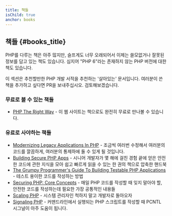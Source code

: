 ```yaml
---
title: 책들
isChild: true
anchor: books
---
```


## 책들 {#books_title}

PHP를 다루는 책은 아주 많지만, 슬프게도 너무 오래되어서 이제는 쓸모없거나 잘못된 정보를 담고
있는 책도 있습니다. 심지어 "PHP 6"라는 존재하지 않는 PHP 버전에 대한 책도 있습니다.

이 섹션은 추천할만한 PHP 개발 서적을 추천하는 '살아있는' 문서입니다. 여러분이 쓴 책을 추가하고
싶다면 PR을 보내주십시오. 검토해보겠습니다.

### 무료로 볼 수 있는 책들

* [PHP The Right Way](https://leanpub.com/phptherightway/) - 이 
웹 사이트는 책으로도 완전히 무료로 만나볼 수 있습니다.

### 유료로 사야하는 책들

* [Modernizing Legacy Applications In PHP](https://leanpub.com/mlaphp) - 
조금씩 여러번 수정해서 여러분의 코드를 깔끔하게, 여러분의 통제하에 둘 수 있게 될 것입니다.
* [Building Secure PHP Apps](https://leanpub.com/buildingsecurephpapps) - 시니어 개발자가 몇 해에 걸친 경험 끝에 얻은 안전한 코드에 관한 지식을 모아 쉽고 빠르게 읽을 수 있는 한 권의 책으로 압축한 핸드북
* [The Grumpy Programmer's Guide To Building Testable PHP Applications](https://leanpub.com/grumpy-testing) - 테스트 용이한 코드를 작성하는 방법
* [Securing PHP: Core Concepts](https://leanpub.com/securingphp-coreconcepts) - 매일 PHP 코드를 작성할 때 잊지 말아야 할, 안전한 코드를 작성하는데 필요한 가장 공통적인 내용들
* [Scaling PHP](https://leanpub.com/scalingphp) - 시스템 관리자인 척하지 말고 개발자로 돌아오자
* [Signaling PHP](https://leanpub.com/signalingphp) - 커맨드라인에서 실행되는 PHP 스크립트를 작성할 때 PCNTL 시그널이 아주 도움이 됩니다.
